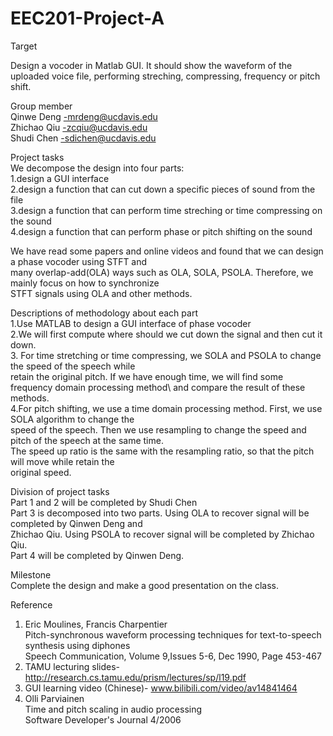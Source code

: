 # EEC201-Project-A

Target

Design a vocoder in Matlab GUI. It should show the waveform of the uploaded voice file, 
performing streching, compressing, frequency or pitch shift. 

Group member\
Qinwe Deng   -mrdeng@ucdavis.edu\
Zhichao Qiu  -zcqiu@ucdavis.edu\
Shudi Chen   -sdichen@ucdavis.edu

Project tasks\
We decompose the design into four parts:\
  1.design a GUI interface\
  2.design a function that can cut down a specific pieces of sound from the file\
  3.design a function that can perform time streching or time compressing on the sound\
  4.design a function that can perform phase or pitch shifting on the sound
 
 We have read some papers and online videos and found that we can design a phase vocoder using STFT and\
 many overlap-add(OLA) ways such as OLA, SOLA, PSOLA. Therefore, we mainly focus on how to synchronize \
 STFT signals using OLA and other methods.
 
 Descriptions of methodology about each part\
  1.Use MATLAB to design a GUI interface of phase vocoder\
  2.We will first compute where should we cut down the signal and then cut it down.\
  3. For time stretching or time compressing, we SOLA and PSOLA to change the speed of the speech while\
  retain the original pitch. If we have enough time, we will find some frequency domain processing method\ 
  and compare the result of these methods.\
  4.For pitch shifting, we use a time domain processing method. First, we use SOLA algorithm to change the\
  speed of the speech. Then we use resampling to change the speed and pitch of the speech at the same time.\
  The speed up ratio is the same with the resampling ratio, so that the pitch will move while retain the\
  original speed.
   
 Division of project tasks\
  Part 1 and 2 will be completed by Shudi Chen\
  Part 3 is decomposed into two parts. Using OLA to recover signal will be completed by Qinwen Deng and\
  Zhichao Qiu. Using PSOLA to recover signal will be completed by Zhichao Qiu.\
  Part 4 will be completed by Qinwen Deng.
  
  Milestone\
  Complete the design and make a good presentation on the class.
 
 Reference
 1. Eric Moulines, Francis Charpentier\
    Pitch-synchronous waveform processing techniques for text-to-speech synthesis using diphones\
    Speech Communication, Volume 9,Issues 5-6, Dec 1990, Page 453-467
 2. TAMU lecturing slides-http://research.cs.tamu.edu/prism/lectures/sp/l19.pdf
 3. GUI learning video (Chinese)- www.bilibili.com/video/av14841464
 4. Olli Parviainen\
    Time and pitch scaling in audio processing\
    Software Developer's Journal 4/2006


